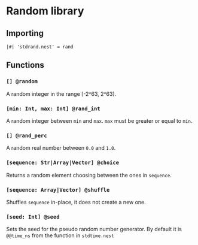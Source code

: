 # Random library

## Importing

```text
|#| 'stdrand.nest' = rand
```

## Functions

### `[] @random`

A random integer in the range [-2^63, 2^63).

### `[min: Int, max: Int] @rand_int`

A random integer between `min` and `max`. `max` must be greater or equal to `min`.

### `[] @rand_perc`

A random real number between `0.0` and `1.0`.

### `[sequence: Str|Array|Vector] @choice`

Returns a random element choosing between the ones in `sequence`.

### `[sequence: Array|Vector] @shuffle`

Shuffles `sequence` in-place, it does not create a new one.

### `[seed: Int] @seed`

Sets the seed for the pseudo random number generator. By default it is
`@@time_ns` from the function in `stdtime.nest`

